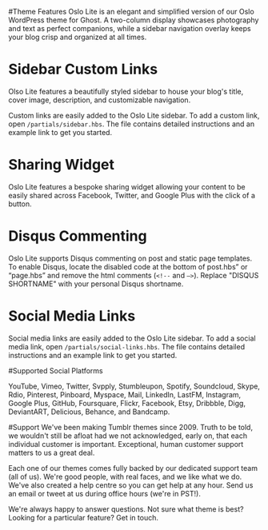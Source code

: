#Theme Features
Oslo Lite is an elegant and simplified version of our Oslo WordPress theme for Ghost. A two-column display showcases photography and text as perfect companions, while a sidebar navigation overlay keeps your blog crisp and organized at all times. 

# Sidebar Custom Links
Olso Lite features a beautifully styled sidebar to house your blog's title, cover image, description, and customizable navigation.

Custom links are easily added to the Oslo Lite sidebar. To add a custom link, open `/partials/sidebar.hbs`. The file contains detailed instructions and an example link to get you started.

# Sharing Widget
Oslo Lite features a bespoke sharing widget allowing your content to be easily shared across Facebook, Twitter, and Google Plus with the click of a button.

# Disqus Commenting
Oslo Lite supports Disqus commenting on post and static page templates. To enable Disqus, locate the disabled code at the bottom of post.hbs” or “page.hbs” and remove the html comments (`<!--` and `—>`). Replace "DISQUS SHORTNAME" with your personal Disqus shortname.

# Social Media Links
Social media links are easily added to the Oslo Lite sidebar. To add a social media link, open `/partials/social-links.hbs`. The file contains detailed instructions and an example link to get you started.

#Supported Social Platforms

YouTube, Vimeo, Twitter, Svpply, Stumbleupon, Spotify, Soundcloud, Skype, Rdio, Pinterest, Pinboard, Myspace, Mail, LinkedIn, LastFM, Instagram, Google Plus, GitHub, Foursquare, Flickr, Facebook, Etsy, Dribbble, Digg, DeviantART, Delicious, Behance, and Bandcamp.

#Support
We've been making Tumblr themes since 2009. Truth to be told, we wouldn't still be afloat had we not acknowledged, early on, that each individual customer is important. Exceptional, human customer support matters to us a great deal.

Each one of our themes comes fully backed by our dedicated support team (all of us). We're good people, with real faces, and we like what we do. We've also created a help centre so you can get help at any hour. Send us an email or tweet at us during office hours (we're in PST!).

We're always happy to answer questions. Not sure what theme is best? Looking for a particular feature? Get in touch.